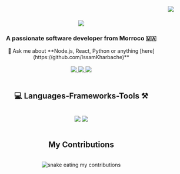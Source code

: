 <img align="right" src="https://visitor-badge.laobi.icu/badge?page_id=IssamKharbache.IssamKharbache" />

<h1 align="center">
    <img src="https://readme-typing-svg.herokuapp.com/?font=RethinkSans&size=35&center=true&vCenter=true&width=500&color=165E97&height=70&duration=3000&lines=Hi+There!+👋;+I'm+Issam+Kharbache!;" />
</h1>
<h3 align="center" >A passionate software developer from Morroco 🇲🇦</h3>
<div align="center">
💬 Ask me about **Node.js, React, Python or anything [here](https://github.com/IssamKharbache)**
 </div>
 </br >
 <div align="center"> 
  <a href="mailto:issamkharbache2@gmail.com">
    <img src="https://img.shields.io/badge/Gmail-ffffff?style=for-the-badge&logo=gmail&logoColor=red" />
  </a>
  <a href="https://www.linkedin.com/in/issam-kharbache/" target="_blank">
    <img src="https://img.shields.io/badge/Linkedin-0077B5?style=for-the-badge&logo=linkedin&logoColor=white" target="_blank" />
  </a>
    <a href="https://kharbache.vercel.app/" target="_blank">
    <img src="https://img.shields.io/badge/Portfolio-000000?style=for-the-badge&logo=esri&logoColor=#305cde" target="_blank" />
  </a>
</div>
</br >
<h2 align="center">💻 Languages-Frameworks-Tools ⚒️</h2>
<br/>
<div align="center">
    <img src="https://skillicons.dev/icons?i=react,bootstrap,mui,html,css,vscode,github,figma,tailwind,git" />
    <img src="https://skillicons.dev/icons?i=nodejs,python,javascript,typescript,express,mongodb,java,nextjs,mysql,flask" /><br>
</div>
<br/>
<div align="center">
  <h2> My Contributions</h2>
  <br>
   <img alt="snake eating my contributions" src="https://raw.githubusercontent.com/IssamKharbache/IssamKharbache/output/github-contribution-grid-snake.svg" />
</div>
